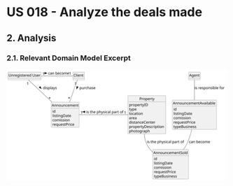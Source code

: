 # US 018 - Analyze the deals made

## 2. Analysis

### 2.1. Relevant Domain Model Excerpt 

![Domain Model](svg/us010-domain-model.svg)
